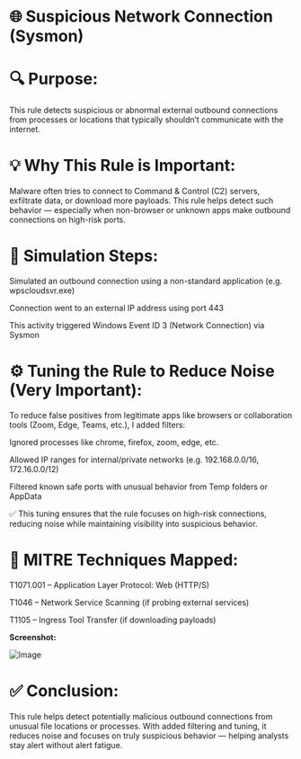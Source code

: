 # 🌐 Suspicious Network Connection (Sysmon)

# 🔍 Purpose:
This rule detects suspicious or abnormal external outbound connections from processes or locations that typically shouldn’t communicate with the internet.

# 💡 Why This Rule is Important:
Malware often tries to connect to Command & Control (C2) servers, exfiltrate data, or download more payloads.
This rule helps detect such behavior — especially when non-browser or unknown apps make outbound connections on high-risk ports.

# 🧪 Simulation Steps:

Simulated an outbound connection using a non-standard application (e.g. wpscloudsvr.exe)

Connection went to an external IP address using port 443

This activity triggered Windows Event ID 3 (Network Connection) via Sysmon

# ⚙️ Tuning the Rule to Reduce Noise (Very Important):

To reduce false positives from legitimate apps like browsers or collaboration tools (Zoom, Edge, Teams, etc.), I added filters:

Ignored processes like chrome, firefox, zoom, edge, etc.

Allowed IP ranges for internal/private networks (e.g. 192.168.0.0/16, 172.16.0.0/12)

Filtered known safe ports with unusual behavior from Temp folders or AppData

✅ This tuning ensures that the rule focuses on high-risk connections, reducing noise while maintaining visibility into suspicious behavior.


# 📌 MITRE Techniques Mapped:

T1071.001 – Application Layer Protocol: Web (HTTP/S)

T1046 – Network Service Scanning (if probing external services)

T1105 – Ingress Tool Transfer (if downloading payloads)




**Screenshot:**  

![Image](https://github.com/user-attachments/assets/8214aba5-8989-4635-92c8-36f226106084)  


# ✅ Conclusion:
This rule helps detect potentially malicious outbound connections from unusual file locations or processes. With added filtering and tuning, it reduces noise and focuses on truly suspicious behavior — helping analysts stay alert without alert fatigue. 
